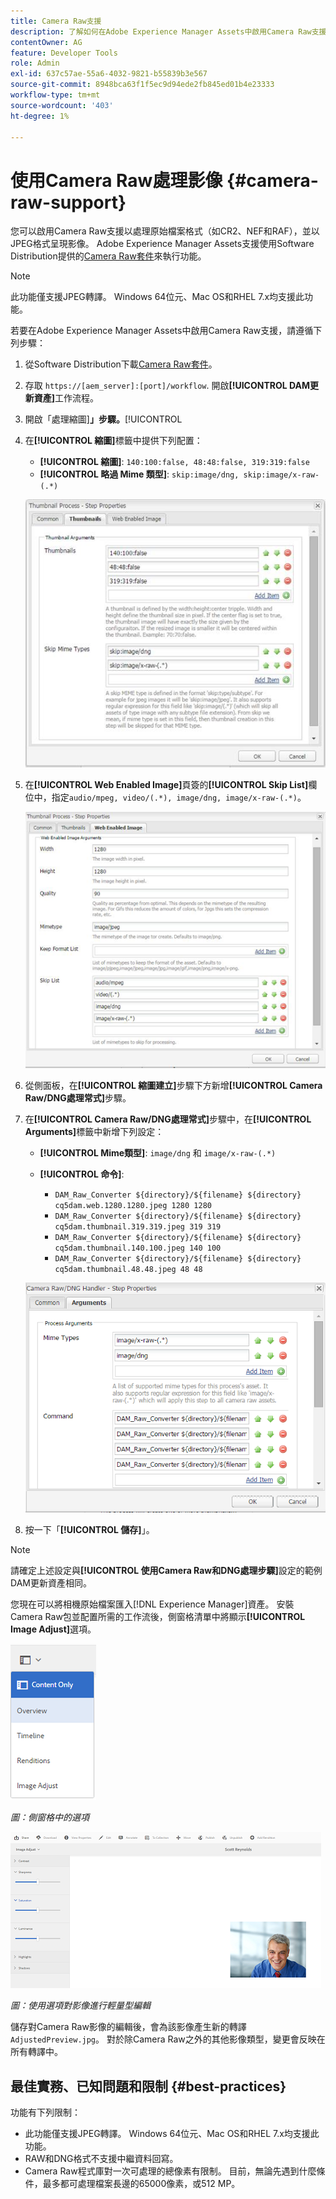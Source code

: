 ```yaml
---
title: Camera Raw支援
description: 了解如何在Adobe Experience Manager Assets中啟用Camera Raw支援。
contentOwner: AG
feature: Developer Tools
role: Admin
exl-id: 637c57ae-55a6-4032-9821-b55839b3e567
source-git-commit: 8948bca63f1f5ec9d94ede2fb845ed01b4e23333
workflow-type: tm+mt
source-wordcount: '403'
ht-degree: 1%

---
```


# 使用Camera Raw處理影像 {#camera-raw-support}

您可以啟用Camera Raw支援以處理原始檔案格式（如CR2、NEF和RAF），並以JPEG格式呈現影像。 Adobe Experience Manager Assets支援使用Software Distribution提供的[Camera Raw套件](https://experience.adobe.com/#/downloads/content/software-distribution/en/aem.html?package=/content/software-distribution/en/details.html/content/dam/aem/public/adobe/packages/aem630/product/assets/aem-assets-cameraraw-pkg)來執行功能。

>[!NOTE]
>
>此功能僅支援JPEG轉譯。 Windows 64位元、Mac OS和RHEL 7.x均支援此功能。

若要在Adobe Experience Manager Assets中啟用Camera Raw支援，請遵循下列步驟：

1. 從Software Distribution下載[Camera Raw套件](https://experience.adobe.com/#/downloads/content/software-distribution/en/aem.html?package=/content/software-distribution/en/details.html/content/dam/aem/public/adobe/packages/aem630/product/assets/aem-assets-cameraraw-pkg)。

1. 存取 `https://[aem_server]:[port]/workflow`. 開啟&#x200B;**[!UICONTROL DAM更新資產]**&#x200B;工作流程。

1. 開啟「處理縮圖&#x200B;]**」步驟。**[!UICONTROL 

1. 在&#x200B;**[!UICONTROL 縮圖]**&#x200B;標籤中提供下列配置：

   * **[!UICONTROL 縮圖]**:  `140:100:false, 48:48:false, 319:319:false`
   * **[!UICONTROL 略過 Mime 類型]**: `skip:image/dng, skip:image/x-raw-(.*)`

   ![奇利馬奇](assets/chlimage_1-334.png)

1. 在&#x200B;**[!UICONTROL Web Enabled Image]**&#x200B;頁簽的&#x200B;**[!UICONTROL Skip List]**&#x200B;欄位中，指定`audio/mpeg, video/(.*), image/dng, image/x-raw-(.*)`。

   ![奇利馬奇](assets/chlimage_1-335.png)

1. 從側面板，在&#x200B;**[!UICONTROL 縮圖建立]**&#x200B;步驟下方新增&#x200B;**[!UICONTROL Camera Raw/DNG處理常式]**&#x200B;步驟。

1. 在&#x200B;**[!UICONTROL Camera Raw/DNG處理常式]**&#x200B;步驟中，在&#x200B;**[!UICONTROL Arguments]**&#x200B;標籤中新增下列設定：

   * **[!UICONTROL Mime類型]**: `image/dng` 和  `image/x-raw-(.*)`
   * **[!UICONTROL 命令]**:

      * `DAM_Raw_Converter ${directory}/${filename} ${directory} cq5dam.web.1280.1280.jpeg 1280 1280`
      * `DAM_Raw_Converter ${directory}/${filename} ${directory} cq5dam.thumbnail.319.319.jpeg 319 319`
      * `DAM_Raw_Converter ${directory}/${filename} ${directory} cq5dam.thumbnail.140.100.jpeg 140 100`
      * `DAM_Raw_Converter ${directory}/${filename} ${directory} cq5dam.thumbnail.48.48.jpeg 48 48`

   ![chlimage_1-336](assets/chlimage_1-336.png)

1. 按一下「**[!UICONTROL 儲存]**」。

>[!NOTE]
>
>請確定上述設定與&#x200B;**[!UICONTROL 使用Camera Raw和DNG處理步驟]**&#x200B;設定的範例DAM更新資產相同。

您現在可以將相機原始檔案匯入[!DNL Experience Manager]資產。 安裝Camera Raw包並配置所需的工作流後，側窗格清單中將顯示&#x200B;**[!UICONTROL Image Adjust]**&#x200B;選項。

![chlimage_1-337](assets/chlimage_1-337.png)

*圖：側窗格中的選項*

![chlimage_1-338](assets/chlimage_1-338.png)

*圖：使用選項對影像進行輕量型編輯*

儲存對Camera Raw影像的編輯後，會為該影像產生新的轉譯`AdjustedPreview.jpg`。 對於除Camera Raw之外的其他影像類型，變更會反映在所有轉譯中。

## 最佳實務、已知問題和限制 {#best-practices}

功能有下列限制：

* 此功能僅支援JPEG轉譯。 Windows 64位元、Mac OS和RHEL 7.x均支援此功能。
* RAW和DNG格式不支援中繼資料回寫。
* Camera Raw程式庫對一次可處理的總像素有限制。 目前，無論先遇到什麼條件，最多都可處理檔案長邊的65000像素，或512 MP。
